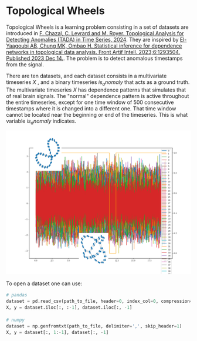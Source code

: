 # Topological Wheels

Topological Wheels is a learning problem consisting in a set of datasets are introduced in [F. Chazal, C. Levrard and M. Royer. Topological Analysis for Detecting Anomalies (TADA) in Time Series, 2024](https://hal.science/hal-04604083). They are inspired by [El-Yaagoubi AB, Chung MK, Ombao H. Statistical inference for dependence networks in topological data analysis. Front Artif Intell. 2023;6:1293504. Published 2023 Dec 14.](doi:10.3389/frai.2023.1293504). The problem is to detect anomalous timestamps from the signal.

There are ten datasets, and each dataset consists in a multivariate timeseries $X$ , and a binary timeseries $is_anomaly$ that acts as a ground truth. The multivariate timeseries $X$ has dependence patterns that simulates that of real brain signals. The "normal" dependence pattern is active throughout the entire timeseries, except for one time window of 500 consecutive timestamps where it is changed into a different one. That time window cannot be located near the beginning or end of the timeseries. This is what variable $is_anomaly$ indicates.

![Example time series](./tw-data-annotated.png)

To open a dataset one can use:
```python
# pandas
dataset = pd.read_csv(path_to_file, header=0, index_col=0, compression='gzip')
X, y = dataset.iloc[:, :-1], dataset.iloc[:, -1]

# numpy
dataset = np.genfromtxt(path_to_file, delimiter=',', skip_header=1)
X, y = dataset[:, 1:-1], dataset[:, -1]
```
